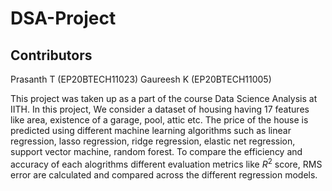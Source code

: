 # DSA-Project

## Contributors
Prasanth T (EP20BTECH11023)
Gaureesh K (EP20BTECH11005)

This project was taken up as a part of the course Data Science Analysis at IITH. In this project,  We consider a dataset of housing having 17 features like area, existence of a garage, pool, attic etc. The price of the house is predicted using different machine learning algorithms such as linear regression, lasso regression, ridge regression, elastic net regression, support vector machine, random forest. To compare the efficiency and accuracy of each alogrithms different evaluation metrics like $R^{2}$ score, RMS error are calculated and compared across the different regression models.
